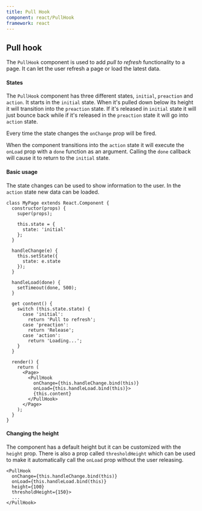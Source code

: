 ```yaml
---
title: Pull Hook
component: react/PullHook
framework: react
---
```


## Pull hook

The `PullHook` component is used to add *pull to refresh* functionality to a page. It can let the user refresh a page or load the latest data.

#### States

The `PullHook` component has three different states, `initial`, `preaction` and `action`. It starts in the `initial` state. When it's pulled down below its height it will transition into the `preaction` state. If it's released in `initial` state it will just bounce back while if it's released in the `preaction` state it will go into `action` state.

Every time the state changes the `onChange` prop will be fired.

When the component transitions into the `action` state it will execute the `onLoad` prop with a `done` function as an argument. Calling the `done` callback will cause it to return to the `initial` state.

#### Basic usage

The state changes can be used to show information to the user. In the `action` state new data can be loaded.

```
class MyPage extends React.Component {
  constructor(props) {
    super(props);

    this.state = {
      state: 'initial'
    };
  }

  handleChange(e) {
    this.setState({
      state: e.state
    });
  }

  handleLoad(done) {
    setTimeout(done, 500);
  }

  get content() {
    switch (this.state.state) {
      case 'initial':
        return 'Pull to refresh';
      case 'preaction':
        return 'Release';
      case 'action':
        return 'Loading...';
    }
  }

  render() {
    return (
      <Page>
        <PullHook
          onChange={this.handleChange.bind(this)}
          onLoad={this.handleLoad.bind(this)}>
          {this.content}
        </PullHook>
      </Page>
    );
  }
}
```

#### Changing the height

The component has a default height but it can be customized with the `height` prop. There is also a prop called `thresholdHeight` which can be used to make it automatically call the `onLoad` prop without the user releasing.

```
<PullHook
  onChange={this.handleChange.bind(this)}
  onLoad={this.handleLoad.bind(this)}
  height={100}
  thresholdHeight={150}>
  ...
</PullHook>
```
